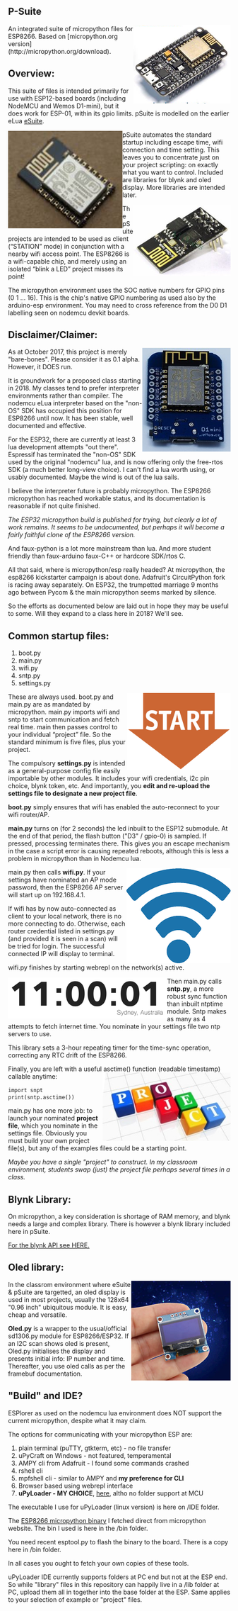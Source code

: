 ## P-Suite

<img align="right" src="images/nodemcu.png">
An integrated suite of micropython files for ESP8266.
Based on [micropython.org version](http://micropython.org/download).


## Overview:

This suite of files is intended primarily for use with ESP12-based
boards (including NodeMCU and Wemos D1-mini), but it does work for
ESP-01, within its gpio limits. pSuite is modelled on the earlier eLua [eSuite](https://github.com/BLavery/esuite-lua).

<img align="left" src="images/esp-12.png">pSuite automates the standard startup including escape time, wifi connection and time
setting. This leaves you to concentrate just on your project scripting: on exactly
what you want to control. Included are libraries for blynk and oled display. More libraries are intended later.

<img align="right" src="images/esp01.jpg">The pSuite projects are intended to be used as client (“STATION” mode)
in conjunction with a nearby wifi access point. The ESP8266 is a
wifi-capable chip, and merely using an isolated “blink a LED” project
misses its point!


The micropython environment uses the SOC native numbers for GPIO pins (0 1 ... 16). This is the chip's native GPIO numbering as used also by the arduino-esp environment. You may need to cross reference from the D0 D1 labelling seen on nodemcu devkit boards.

## Disclaimer/Claimer:

<img align="right" src="images/d1.jpg">As at October 2017, this project is merely "bare-bones". Please consider it as 0.1 alpha. However, it DOES run.

It is groundwork for a proposed class starting in 2018. My classes tend to prefer interpreter environments rather than compiler. The nodemcu eLua interpreter based on the "non-OS" SDK has occupied this position for ESP8266 until now. It has been stable, well documented and effective.

For the ESP32, there are currently at least 3 lua development attempts "out there". Espressif has terminated the "non-OS" SDK used by the original "nodemcu" lua, and is now offering only the free-rtos SDK (a much better long-view choice). I can't find a lua worth using, or usably documented. Maybe the wind is out of the lua sails.

I believe the interpreter future is probably micropython. The ESP8266 micropython has reached workable status, and its documentation is reasonable if not quite finished. 

*The ESP32 micropython build is published for trying, but clearly a lot of work remains. It seems to be undocumented, but perhaps it will become a fairly faithful clone of the ESP8266 version.*

And faux-python is a lot more mainstream than lua. And more student friendly than faux-arduino faux-C++ or hardcore SDK/rtos C.

All that said, where is micropython/esp really headed? At micropython, the esp8266 kickstarter campaign is about done. Adafruit's CircuitPython fork is racing away separately. On ESP32, the trumpetted marriage 9 months ago between Pycom & the main micropython seems marked by silence.

So the efforts as documented below are laid out in hope they may be useful to some. Will they expand to a class here in 2018? We'll see.

## Common startup files:

1. boot.py
1. main.py
1. wifi.py
1. sntp.py
1. settings.py

<img align="right" src="images/init.png">These are always used. boot.py and main.py are as mandated by micropython. main.py imports wifi and sntp to start communication and fetch real time. 
main then passes control to
your individual “project” file. So the standard minimum is five files, plus your project.

The compulsory **settings.py** is intended as a general-purpose config file easily importable by other modules. It includes your wifi credentials, i2c pin choice, blynk token, etc. And importantly, you **edit and re-upload the settings file to designate a new project file**.


**boot.py** simply ensures that wifi has enabled the auto-reconnect to your wifi router/AP.

**main.py** turns on (for 2 seconds) the led inbuilt to the ESP12 submodule. At the end of that period, the flash button ("D3" / gpio-0) is sampled. If pressed, processing terminates there. This gives you an escape mechanism in the case a script error is causing repeated reboots, although this is less a problem in micropython than in Nodemcu lua.

<img align="right" src="images/wifi.png">main.py then calls **wifi.py**. If your settings have nominated an AP mode password, then the ESP8266 AP server will start up on 192.168.4.1.  

If wifi has by now auto-connected as client to your local network, there is no more connecting to do. Otherwise, each router credential listed in settings.py (and provided it is seen in a scan) will be tried for login. The successful connected IP will display to terminal.

wifi.py finishes by starting webrepl on the network(s) active.

<img align="left" src="images/time1.png">Then main.py calls **sntp.py**, a more robust sync function than inbuilt ntptime module. Sntp makes as many as 4 attempts to fetch internet time. You nominate in your settings file two ntp servers to use.

This library sets a 3-hour repeating timer for the time-sync operation, correcting any RTC drift of the ESP8266.

Finally, you are left with a useful asctime() function (readable timestamp) callable anytime:<img align="right" src="images/project.jpg">

	import snpt
	print(sntp.asctime())

main.py has one more job: to launch your nominated **project file**, which you nominate in the settings file. Obviously you must build your own project file(s), but any of the examples files could be a starting point.

*Maybe you have a single "project" to construct. In my classroom environment, students swap (just) the project file perhaps several times in a class.*

## Blynk Library:

On micropython, a key consideration is shortage of RAM memory, and blynk needs a large and complex library. There is however a blynk library included here in pSuite.

[For the blynk API see HERE.](pblynk.md)



## Oled library:

<img align="right" src="images/oled.jpg">In the classrom environment where eSuite & pSuite are targetted, 
an oled display is used in most projects, usually the 128x64 "0.96 inch" ubiquitous module. It is easy, cheap and versatile.

**Oled.py** is a wrapper to the usual/official sd1306.py module for ESP8266/ESP32. If an I2C scan shows oled is present, Oled.py initialises the display and presents initial info: IP number and time.  Thereafter, you use oled calls as per the framebuf documentation. 

## "Build" and IDE?

ESPlorer as used on the nodemcu lua environment does NOT support the current micropython, despite what it may claim.

The options for communicating with your micropython ESP are:

1.  plain terminal (puTTY, gtkterm, etc) - no file transfer
1.  uPyCraft on Windows - not featured, temperamental
1.  AMPY cli from Adafruit - I found some commands crashed
1.  rshell cli
1.  mpfshell cli - similar to AMPY and **my preference for CLI**
1.  Browser based using webrepl interface
1.  **uPyLoader - MY CHOICE**, [here](https://github.com/BetaRavener/uPyLoader), altho no folder support at MCU

The executable I use for uPyLoader (linux version) is here on /IDE folder.

The [ESP8266 micropython binary](http://micropython.org/download#esp8266) I fetched direct from micropython website. The bin I used is here in the /bin folder.

You need recent esptool.py to flash the binary to the board. There is a copy here in /bin folder.

In all cases you ought to fetch your own copies of these tools.

uPyLoader IDE currently supports folders at PC end but not at the ESP end. So while "library" files in this repository can happily live in a /lib folder at PC, upload them all in together into the base folder at the ESP. Same applies to your selection of example or "project" files.
